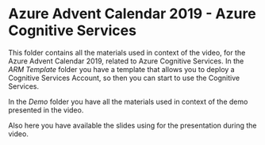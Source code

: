 # Azure Advent Calendar 2019 - Azure Cognitive Services

This folder contains all the materials used in context of the video, for the Azure Advent Calendar 2019, related to Azure Cognitive Services.
In the *ARM Template* folder you have a template that allows you to deploy a Cognitive Services Account, so then you can start to use the Cognitive Services.

In the *Demo* folder you have all the materials used in context of the demo presented in the video.

Also here you have available the slides using for the presentation during the video.